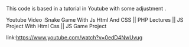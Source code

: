 This code is based in a tutorial in Youtube with some adjustment .


Youtube Video :Snake Game With Js Html And CSS || PHP Lectures || JS Project With Html Css || JS Game Project

link:https://www.youtube.com/watch?v=0edD4NwUvug
